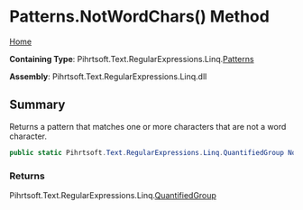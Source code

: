 # Patterns\.NotWordChars\(\) Method

[Home](../../../../../../README.md)

**Containing Type**: Pihrtsoft\.Text\.RegularExpressions\.Linq\.[Patterns](../README.md)

**Assembly**: Pihrtsoft\.Text\.RegularExpressions\.Linq\.dll

## Summary

Returns a pattern that matches one or more characters that are not a word character\.

```csharp
public static Pihrtsoft.Text.RegularExpressions.Linq.QuantifiedGroup NotWordChars()
```

### Returns

Pihrtsoft\.Text\.RegularExpressions\.Linq\.[QuantifiedGroup](../../QuantifiedGroup/README.md)

